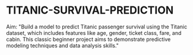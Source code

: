 # TITANIC-SURVIVAL-PREDICTION
Aim: "Build a model to predict Titanic passenger survival using the Titanic dataset, which includes features like age, gender, ticket class, fare, and cabin. This classic beginner project aims to demonstrate predictive modeling techniques and data analysis skills."
